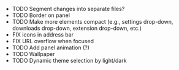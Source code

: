 - TODO Segment changes into separate files?
- TODO Border on panel
- TODO Make more elements compact (e.g., settings drop-down, downloads drop-down, extension drop-down, etc.)
- FIX icons in address bar
- FIX URL overflow when focused
- TODO Add panel animation (?)
- TODO Wallpaper
- TODO Dynamic theme selection by light/dark
